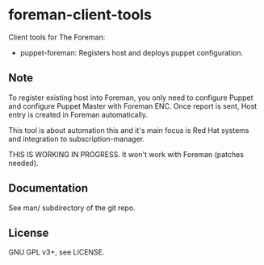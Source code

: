 foreman-client-tools
====================

Client tools for The Foreman:

* puppet-foreman: Registers host and deploys puppet configuration.

Note
----

To register existing host into Foreman, you only need to configure Puppet and
configure Puppet Master with Foreman ENC. Once report is sent, Host entry is
created in Foreman automatically.

This tool is about automation this and it's main focus is Red Hat systems and
integration to subscription-manager.

THIS IS WORKING IN PROGRESS. It won't work with Foreman (patches needed).

Documentation
-------------

See man/ subdirectory of the git repo.

License
-------

GNU GPL v3+, see LICENSE.
